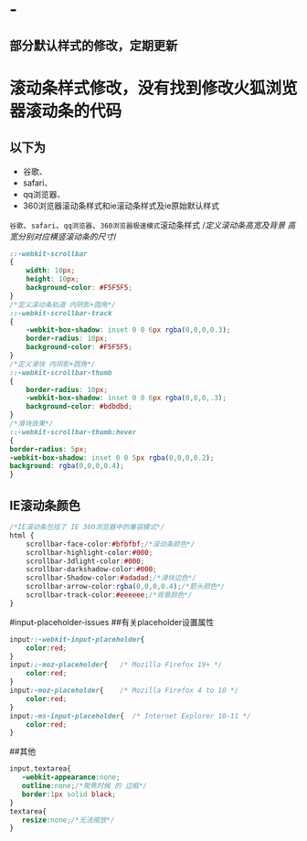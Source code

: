 # -
部分默认样式的修改，定期更新
----

# 滚动条样式修改，没有找到修改火狐浏览器滚动条的代码

## 以下为
* 谷歌、
* safari、
* qq浏览器、
* 360浏览器滚动条样式和ie滚动条样式及ie原始默认样式

`谷歌`、`safari`、`qq浏览器`、`360浏览器极速模式`滚动条样式
/*定义滚动条高宽及背景 高宽分别对应横竖滚动条的尺寸*/
```css
::-webkit-scrollbar  
{  
    width: 10px;  
    height: 10px;  
    background-color: #F5F5F5;  
}  
/*定义滚动条轨道 内阴影+圆角*/  
::-webkit-scrollbar-track  
{  
    -webkit-box-shadow: inset 0 0 6px rgba(0,0,0,0.3);  
    border-radius: 10px;  
    background-color: #F5F5F5;  
}    
/*定义滑块 内阴影+圆角*/  
::-webkit-scrollbar-thumb  
{  
    border-radius: 10px;  
    -webkit-box-shadow: inset 0 0 6px rgba(0,0,0,.3);  
    background-color: #bdbdbd;  
}  
/*滑块效果*/
::-webkit-scrollbar-thumb:hover
{
border-radius: 5px;
-webkit-box-shadow: inset 0 0 5px rgba(0,0,0,0.2);
background: rgba(0,0,0,0.4);
}
```

## IE滚动条颜色
```css
/*IE滚动条包括了 IE 360浏览器中的兼容模式*/
html {
    scrollbar-face-color:#bfbfbf;/*滚动条颜色*/
    scrollbar-highlight-color:#000;
    scrollbar-3dlight-color:#000;
    scrollbar-darkshadow-color:#000;
    scrollbar-Shadow-color:#adadad;/*滑块边色*/
    scrollbar-arrow-color:rgba(0,0,0,0.4);/*箭头颜色*/
    scrollbar-track-color:#eeeeee;/*背景颜色*/
}
```
#input-placeholder-issues
##有关placeholder设置属性

```css
input::-webkit-input-placeholder{
    color:red;
}
input::-moz-placeholder{   /* Mozilla Firefox 19+ */
    color:red;
}
input:-moz-placeholder{    /* Mozilla Firefox 4 to 18 */
    color:red;
}
input:-ms-input-placeholder{  /* Internet Explorer 10-11 */ 
    color:red;
}

```

##其他
```css
input,textarea{
   -webkit-appearance:none;
   outline:none;/*聚焦时候 的 边框*/
   border:1px solid black;
}
textarea{
   resize:none;/*无法缩放*/
}
```
